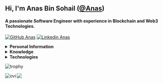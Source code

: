 ## Hi, I'm Anas Bin Sohail ([@Anas](https://github.com/anassohail99))

#### A passionate Software Engineer with experience in Blockchain and Web3 Technologies.

[![GitHub Anas](https://img.shields.io/github/followers/anassohail99?label=follow&style=social&cacheSeconds=86400)](https://github.com/anassohail99)
[![Linkedin Anas](https://img.shields.io/badge/-Linkedin-blue?style=flat-square&logo=Linkedin&logoColor=white&link=https://www.linkedin.com/in/anas-bin-sohail-3a6168168&cacheSeconds=864000)](https://www.linkedin.com/in/anas-bin-sohail-3a6168168)


<details>
<summary>
  <b>Personal Information</b>
</summary><br>
  
**Name:** Anas Bin Sohail

**Location:** Karachi, Pakistan

**Languages:**

- Urdu (Native)

- English (Intermediate)

</details>

<details>
<summary>
  <b>Knowledge</b>
</summary>

- Blockchain & Web3
- Back-end Development
- Front-end Development
- Infrastructure and Cloud Service
- Algorithms and Data Structures
- Software development process

</details>

<details>
<summary>
  <b>Technologies</b>
</summary>
  
- **Advanced:** Solidity, JavaScript/Typescript, React, Web3

</details>


![trophy](https://github-profile-trophy.vercel.app/?username=anassohail99&theme=onedark&column=8)


<img align="left" src="https://github-readme-stats.vercel.app/api/top-langs?username=anassohail99&show_icons=true&locale=en&layout=compact&theme=chartreuse-dark" alt="ovi" />

<img align="center" src="https://github-readme-stats.vercel.app/api?username=anassohail99&show_icons=true&theme=blue-green&hide=stars&hide_title=true&line_height=26" />


